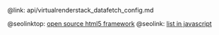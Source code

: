 @link: api/virtualrenderstack_datafetch_config.md

@seolinktop: [open source html5 framework](https://webix.com)
@seolink: [list in javascript](https://webix.com/widget/list/)